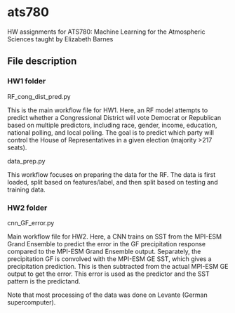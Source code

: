 # ats780
HW assignments for ATS780: Machine Learning for the Atmospheric Sciences taught by Elizabeth Barnes

## File description

### HW1 folder

RF_cong_dist_pred.py

This is the main workflow file for HW1. Here, an RF model attempts to predict whether a Congressional District will vote Democrat or Republican based on multiple predictors, including race, gender, income, education, national polling, and local polling. The goal is to predict which party will control the House of Representatives in a given election (majority >217 seats).

data_prep.py

This workflow focuses on preparing the data for the RF. The data is first loaded, split based on features/label, and then split based on testing and training data.

### HW2 folder

cnn_GF_error.py

Main workflow file for HW2. Here, a CNN trains on SST from the MPI-ESM Grand Ensemble to predict the error in the GF precipitation response compared to the MPI-ESM Grand Ensemble output. Separately, the precipitation GF is convolved with the MPI-ESM GE SST, which gives a precipitation prediction.  This is then subtracted from the actual MPI-ESM GE output to get the error. This error is used as the predictor and the SST pattern is the predictand.

Note that most processing of the data was done on Levante (German supercomputer).
